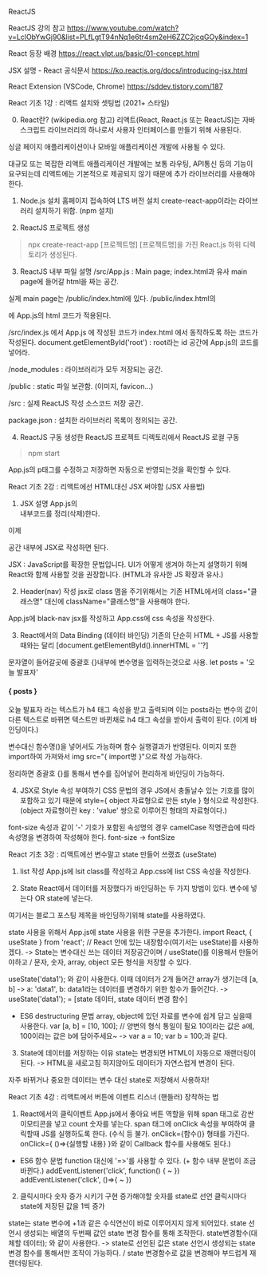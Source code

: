 ReactJS 

ReactJS 강의 참고
https://www.youtube.com/watch?v=LclObYwGj90&list=PLfLgtT94nNq1e6tr4sm2eH6ZZC2jcqGOy&index=1

React 등장 배경
https://react.vlpt.us/basic/01-concept.html

JSX 설명 - React 공식문서
https://ko.reactjs.org/docs/introducing-jsx.html

React Extension (VSCode, Chrome)
https://sddev.tistory.com/187



React 기초 1강 : 리액트 설치와 셋팅법 (2021+ 스타일)

0) React란? (wikipedia.org 참고)
리액트(React, React.js 또는 ReactJS)는 자바스크립트 라이브러리의 하나로서 사용자 인터페이스를 만들기 위해 사용된다.

싱글 페이지 애플리케이션이나 모바일 애플리케이션 개발에 사용될 수 있다.

대규모 또는 복잡한 리액트 애플리케이션 개발에는 보통 라우팅, API통신 등의 기능이 요구되는데 리액트에는 기본적으로 제공되지 않기 때문에 추가 라이브러리를 사용해야 한다.


1) Node.js 설치
홈페이지 접속하여 LTS 버전 설치
create-react-app이라는 라이브러리 설치하기 위함. (npm 설치)


2) ReactJS 프로젝트 생성
> npx create-react-app [프로젝트명]
[프로젝트명]을 가진 React.js 하위 디렉토리가 생성된다.


3) ReactJS 내부 파일 설명
/src/App.js : Main page; index.html과 유사
main page에 들어갈 html을 짜는 공간.

실제 main page는 /public/index.html에 있다.
/public/index.html의 <div id="root"></div>에 App.js의 html 코드가 적용된다.

/src/index.js 에서 App.js 에 작성된 코드가 index.html 에서 동작하도록 하는 코드가 작성된다.
document.getElementById('root') : root라는 id 공간에 App.js의 코드를 넣어라.

/node_modules : 라이브러리가 모두 저장되는 공간.

/public : static 파일 보관함. (이미지, favicon...)

/src : 실제 ReactJS 작성 소스코드 저장 공간.

package.json : 설치한 라이브러리 목록이 정의되는 공간.


4) ReactJS 구동
생성한 ReactJS 프로젝트 디렉토리에서 ReactJS 로컬 구동
> npm start

App.js의 p태그를 수정하고 저장하면 자동으로 반영되는것을 확인할 수 있다.





React 기초 2강 : 리액트에선 HTML대신 JSX 써야함 (JSX 사용법)

1) JSX 설명
App.js의 <div className="App"></div> 내부코드를 정리(삭제)한다.

이제 <div className="App"></div> 공간 내부에 JSX로 작성하면 된다.

JSX : JavaScript를 확장한 문법입니다. UI가 어떻게 생겨야 하는지 설명하기 위해 React와 함께 사용할 것을 권장합니다. 
(HTML과 유사한 JS 확장과 유사.)


2) Header(nav) 작성
jsx로 class 몀을 주기위해서는 기존 HTML에서의 class="클래스명" 대신에
className="클래스명"을 사용해야 한다.

App.js에 black-nav jsx를 작성하고 App.css에 css 속성을 작성한다.


3) React에서의 Data Binding (데이터 바인딩)
기존의 단순히 HTML + JS를 사용할때와는 달리
[document.getElementById().innerHTML = ''?]

문자열이 들어갈곳에 중괄호 {}내부에 변수명을 입력하는것으로 사용.
let posts = '오늘 발표자'

<h4>{ posts }</h4>

오늘 발표자 라는 텍스트가 h4 태그 속성을 받고 출력되며 
이는 posts라는 변수의 값이 다른 텍스트로 바뀌면 텍스트만 바뀐채로 
h4 태그 속성을 받아서 출력이 된다. (이게 바인딩이다.)

변수대신 함수명()을 넣어서도 가능하며 함수 실행결과가 반영된다.
이미지 또한 import하여 가져와서 img src="{ import명 }"으로 작성 가능하다.

정리하면 중괄호 {}를 통해서 변수를 집어넣어 편리하게 바인딩이 가능하다.


4) JSX로 Style 속성 부여하기
CSS 문법의 경우 JS에서 충돌날수 있는 기호를 많이 포함하고 있기 때문에
style={ object 자료형으로 만든 style } 형식으로 작성한다.
(object 자료형이란 key : 'value' 쌍으로 이루어진 형태의 자료형이다.)

font-size 속성과 같이 '-' 기호가 포함된 속성명의 경우
camelCase 작명관습에 따라 속성명을 변경하여 작성해야 한다.
font-size -> fontSize





React 기초 3강 : 리액트에선 변수말고 state 만들어 쓰랬죠 (useState)

1) list 작성
App.js에 lsit class를 작성하고 App.css에 list CSS 속성을 작성한다.

2) State
React에서 데이터를 저장했다가 바인딩하는 두 가지 방법이 있다.
변수에 넣는다 OR state에 넣는다.

여기서는 블로그 포스팅 제목을 바인딩하기위해 state를 사용하였다.


state 사용을 위해서 App.js에 state 사용을 위한 구문을 추가한다.
import React, { useState } from 'react';
// React 안에 있는 내장함수(여기서는 useState)를 사용하겠다.
-> State는 변수대신 쓰는 데이터 저장공간이며
 / useState()를 이용해서 만들어야하고
 / 문자, 숫자, array, object 모든 형식을 저장할 수 있다.


useState('data1'); 와 같이 사용한다.
이때 데이터가 2개 들어간 array가 생기는데 
[a, b] -> a: 'data1', b: data1라는 데이터를 변경하기 위한 함수가 들어간다.
-> useState('data1'); = [state 데이터, state 데이터 변경 함수]


* ES6 destructuring 문법
array, object에 있던 자료를 변수에 쉽게 담고 싶을때 사용한다.
var [a, b] = [10, 100]; // 양변의 형식 통일이 필요
10이라는 값은 a에, 100이라는 값은 b에 담아주세요~
-> var a = 10; var b = 100;과 같다.


3) State에 데이터를 저장하는 이유
state는 변경되면 HTML이 자동으로 재랜더링이 된다.
-> HTML을 새로고침 하지않아도 데이터가 자연스럽게 변경이 된다.

자주 바뀌거나 중요한 데이터는 변수 대신 state로 저장해서 사용하자!





React 기초 4강 : 리액트에서 버튼에 이벤트 리스너 (핸들러) 장착하는 법

1) React에서의 클릭이벤트
App.js에서 좋아요 버튼 역할을 위해 span 태그로 감싼 이모티콘을 넣고 count 숫자를 넣는다.
span 태그에 onClick 속성을 부여하여 클릭할때 JS를 실행하도록 한다.
(수식 등 불가. onClick={함수()} 형태를 가진다. onClick={ ()=>{실행할 내용} }와 같이 Callback 함수를 사용해도 된다.)


* ES6 함수 문법 
function 대신에 '=>'를 사용할 수 있다. (+ 함수 내부 문법이 조금 바뀐다.)
addEventListener('click', function() {
    ~
})
addEventListener('click', ()=>{
    ~
})


2) 클릭시마다 숫자 증가 시키기 구현
증가해야할 숫자를 state로 선언
클릭시마다 state에 저장된 값을 1씩 증가

state는 state 변수에 +1과 같은 수식연산이 바로 이루어지지 않게 되어있다.
state 선언시 생성되는 배열의 두번째 값인 state 변경 함수를 통해 조작한다.
state변경함수(대체할 데이터); 와 같이 사용한다.
-> state로 선언된 값은 state 선언시 생성되는 state 변경 함수를 통해서만 조작이 가능하다.
 / state 변경함수로 값을 변경해야 부드럽게 재랜더링된다.